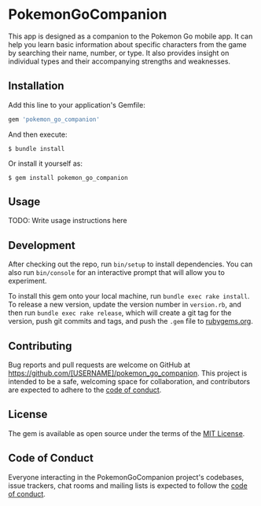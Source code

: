 # PokemonGoCompanion

This app is designed as a companion to the Pokemon Go mobile app.  It can help you learn basic information about specific characters from the game by searching their name, number, or type.  It also provides insight on individual types and their accompanying strengths and weaknesses.

## Installation

Add this line to your application's Gemfile:

```ruby
gem 'pokemon_go_companion'
```

And then execute:

    $ bundle install

Or install it yourself as:

    $ gem install pokemon_go_companion

## Usage

TODO: Write usage instructions here

## Development

After checking out the repo, run `bin/setup` to install dependencies. You can also run `bin/console` for an interactive prompt that will allow you to experiment.

To install this gem onto your local machine, run `bundle exec rake install`. To release a new version, update the version number in `version.rb`, and then run `bundle exec rake release`, which will create a git tag for the version, push git commits and tags, and push the `.gem` file to [rubygems.org](https://rubygems.org).

## Contributing

Bug reports and pull requests are welcome on GitHub at https://github.com/[USERNAME]/pokemon_go_companion. This project is intended to be a safe, welcoming space for collaboration, and contributors are expected to adhere to the [code of conduct](https://github.com/[USERNAME]/pokemon_go_companion/blob/master/CODE_OF_CONDUCT.md).


## License

The gem is available as open source under the terms of the [MIT License](https://opensource.org/licenses/MIT).

## Code of Conduct

Everyone interacting in the PokemonGoCompanion project's codebases, issue trackers, chat rooms and mailing lists is expected to follow the [code of conduct](https://github.com/[USERNAME]/pokemon_go_companion/blob/master/CODE_OF_CONDUCT.md).
